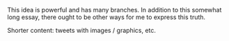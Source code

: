 This idea is powerful and has many branches.
In addition to this somewhat long essay, there ought to be other ways for me to express this truth.

Shorter content: tweets with images / graphics, etc.

